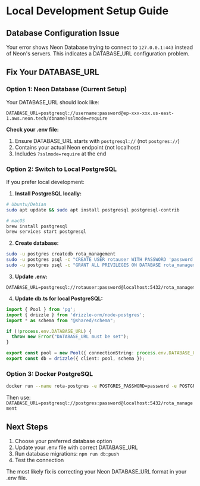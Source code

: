 # Local Development Setup Guide

## Database Configuration Issue

Your error shows Neon Database trying to connect to `127.0.0.1:443` instead of Neon's servers. This indicates a DATABASE_URL configuration problem.

## Fix Your DATABASE_URL

### Option 1: Neon Database (Current Setup)
Your DATABASE_URL should look like:
```
DATABASE_URL=postgresql://username:password@ep-xxx-xxx.us-east-1.aws.neon.tech/dbname?sslmode=require
```

**Check your .env file:**
1. Ensure DATABASE_URL starts with `postgresql://` (not `postgres://`)
2. Contains your actual Neon endpoint (not localhost)
3. Includes `?sslmode=require` at the end

### Option 2: Switch to Local PostgreSQL
If you prefer local development:

1. **Install PostgreSQL locally:**
```bash
# Ubuntu/Debian
sudo apt update && sudo apt install postgresql postgresql-contrib

# macOS
brew install postgresql
brew services start postgresql
```

2. **Create database:**
```bash
sudo -u postgres createdb rota_management
sudo -u postgres psql -c "CREATE USER rotauser WITH PASSWORD 'password';"
sudo -u postgres psql -c "GRANT ALL PRIVILEGES ON DATABASE rota_management TO rotauser;"
```

3. **Update .env:**
```
DATABASE_URL=postgresql://rotauser:password@localhost:5432/rota_management
```

4. **Update db.ts for local PostgreSQL:**
```typescript
import { Pool } from 'pg';
import { drizzle } from 'drizzle-orm/node-postgres';
import * as schema from "@shared/schema";

if (!process.env.DATABASE_URL) {
  throw new Error("DATABASE_URL must be set");
}

export const pool = new Pool({ connectionString: process.env.DATABASE_URL });
export const db = drizzle({ client: pool, schema });
```

### Option 3: Docker PostgreSQL
```bash
docker run --name rota-postgres -e POSTGRES_PASSWORD=password -e POSTGRES_DB=rota_management -p 5432:5432 -d postgres:15
```

Then use: `DATABASE_URL=postgresql://postgres:password@localhost:5432/rota_management`

## Next Steps

1. Choose your preferred database option
2. Update your .env file with correct DATABASE_URL
3. Run database migrations: `npm run db:push`
4. Test the connection

The most likely fix is correcting your Neon DATABASE_URL format in your .env file.